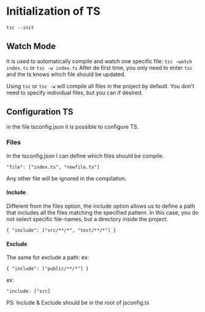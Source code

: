 # Initialization of TS

`tsc --init`

## Watch Mode

It is used to automatically compile and watch one specific file:
`tsc -watch index.ts` or `tsc -w index.ts`
After de first time, you only need to enter `tsc` and the ts knows which file should be updated.

Using `tsc` or `tsc -w` will compile all files in the project by default. You don’t need to specify individual files, but you can if desired.

## Configuration TS

in the file tsconfig.json it is possible to configure TS.

### Files

In the tsconfig.json I can define which files should be compile.

`"file": ["index.ts", "newfile.ts"]`

Any other file will be ignored in the compilation.

#### Include

Different from the files option, the include option allows us to define a path that includes all the files matching the specified pattern. In this case, you do not select specific file-names, but a directory inside the project.

`{
    "include": ["src/**/*", "test/**/*"]
}`

#### Exclude

The same for exclude a path:
ex:

`{
    "include": ["public/**/*"]
}`

ex:

`"include: ["src]`

PS: Include & Exclude should be in the root of jsconfig.ts
